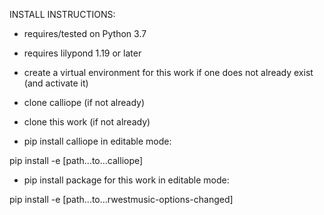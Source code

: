 INSTALL INSTRUCTIONS:

 - requires/tested on Python 3.7

 - requires lilypond 1.19 or later

 - create a virtual environment for this work if one does not already exist (and activate it)

 - clone calliope (if not already)

 - clone this work (if not already)

 - pip install calliope in editable mode:

pip install -e [path...to...calliope]

- pip install package for this work in editable mode:

pip install -e [path...to...rwestmusic-options-changed]